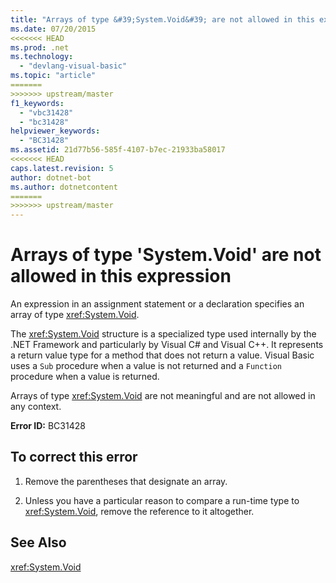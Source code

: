 ```yaml
---
title: "Arrays of type &#39;System.Void&#39; are not allowed in this expression"
ms.date: 07/20/2015
<<<<<<< HEAD
ms.prod: .net
ms.technology: 
  - "devlang-visual-basic"
ms.topic: "article"
=======
>>>>>>> upstream/master
f1_keywords: 
  - "vbc31428"
  - "bc31428"
helpviewer_keywords: 
  - "BC31428"
ms.assetid: 21d77b56-585f-4107-b7ec-21933ba58017
<<<<<<< HEAD
caps.latest.revision: 5
author: dotnet-bot
ms.author: dotnetcontent
=======
>>>>>>> upstream/master
---
```

# Arrays of type &#39;System.Void&#39; are not allowed in this expression
An expression in an assignment statement or a declaration specifies an array of type <xref:System.Void>.  
  
 The <xref:System.Void> structure is a specialized type used internally by the .NET Framework and particularly by Visual C# and Visual C++. It represents a return value type for a method that does not return a value. Visual Basic uses a `Sub` procedure when a value is not returned and a `Function` procedure when a value is returned.  
  
 Arrays of type <xref:System.Void> are not meaningful and are not allowed in any context.  
  
 **Error ID:** BC31428  
  
## To correct this error  
  
1.  Remove the parentheses that designate an array.  
  
2.  Unless you have a particular reason to compare a run-time type to <xref:System.Void>, remove the reference to it altogether.  
  
## See Also  
 <xref:System.Void>
